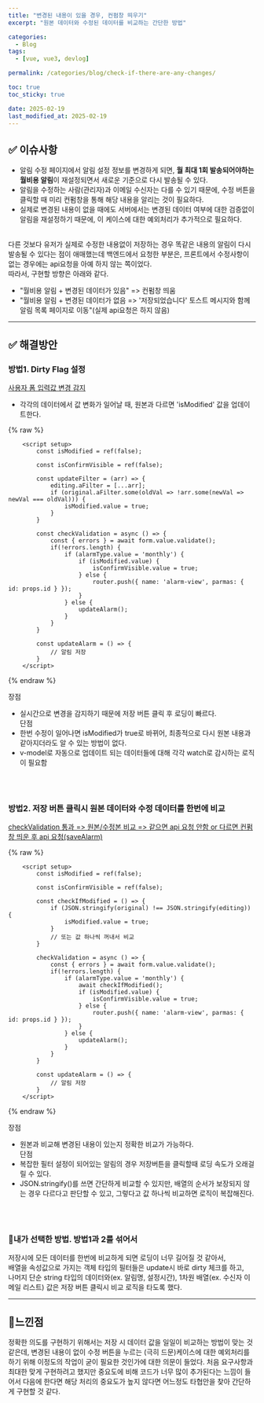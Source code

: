 ```yaml
---
title: "변경된 내용이 있을 경우, 컨펌창 띄우기"
excerpt: "원본 데이터와 수정된 데이터를 비교하는 간단한 방법"

categories:
  - Blog
tags:
  - [vue, vue3, devlog]

permalink: /categories/blog/check-if-there-are-any-changes/

toc: true
toc_sticky: true

date: 2025-02-19
last_modified_at: 2025-02-19
---
```


## ✅ 이슈사항

- 알림 수정 페이지에서 알림 설정 정보를 변경하게 되면, **월 최대 1회 발송되어야하는 월비용 알림**이 재설정되면서 새로운 기준으로 다시 발송될 수 있다.<br/>
- 알림을 수정하는 사람(관리자)과 이메일 수신자는 다를 수 있기 때문에, 수정 버튼을 클릭할 때 미리 컨펌창을 통해 해당 내용을 알리는 것이 필요하다.<br/>
- 실제로 변경된 내용이 없을 때에도 서버에서는 변경된 데이터 여부에 대한 검증없이 알림을 재설정하기 때문에, 이 케이스에 대한 예외처리가 추가적으로 필요하다.<br/>
<br/>
다른 것보다 유저가 실제로 수정한 내용없이 저장하는 경우 똑같은 내용의 알림이 다시 발송될 수 있다는 점이 애매했는데
백엔드에서 요청한 부분은, 프론트에서 수정사항이 없는 경우에는 api요청을 아예 하지 않는 쪽이었다.<br/>
따라서, 구현할 방향은 아래와 같다.<br/>

>
- "월비용 알림 + 변경된 데이터가 있음" => 컨펌창 띄움<br/>
- "월비용 알림 + 변경된 데이터가 없음 => '저장되었습니다' 토스트 메시지와 함께 알림 목록 페이지로 이동"(실제 api요청은  하지 않음)

***

## ✅ 해결방안

### 방법1. Dirty Flag 설정

<U>사용자 폼 입력값 변경 감지</U>
<br/>
- 각각의 데이터에서 값 변화가 일어날 때, 원본과 다르면 'isModified' 값을 업데이트한다.

{% raw %}
```vue
    <script setup>
        const isModified = ref(false);

        const isConfirmVisible = ref(false);

        const updateFilter = (arr) => {
            editing.aFilter = [...arr];
            if (original.aFilter.some(oldVal => !arr.some(newVal => newVal === oldVal))) {
                isModified.value = true;
            }
        }

        const checkValidation = async () => {
            const { errors } = await form.value.validate();
            if(!errors.length) {
                if (alarmType.value = 'monthly') {
                    if (isModified.value) {
                        isConfirmVisible.value = true;
                    } else {
                        router.push({ name: 'alarm-view', parmas: { id: props.id } });
                    }
                } else {
                    updateAlarm();
                }
            }
        }

        const updateAlarm = () => {
            // 알림 저장
        }
    </script>
```
{% endraw %}

>
장점
- 실시간으로 변경을 감지하기 때문에 저장 버튼 클릭 후 로딩이 빠르다.<br/>
단점<br/>
- 한번 수정이 일어나면 isModified가 true로 바뀌어, 최종적으로 다시 원본 내용과 같아지더라도 알 수 있는 방법이 없다.
- v-model로 자동으로 업데이트 되는 데이터들에 대해 각각 watch로 감시하는 로직이 필요함

<br/>
<br/>

### 방법2. 저장 버튼 클릭시 원본 데이터와 수정 데이터를 한번에 비교

<U>checkValidation 통과 => 원본/수정본 비교 => 같으면 api 요청 안함 or 다르면 컨펌창 띄운 후 api 요청(saveAlarm)</U>

{% raw %}
```vue
    <script setup>
        const isModified = ref(false);

        const isConfirmVisible = ref(false);

        const checkIfModified = () => {
            if (JSON.stringify(original) !== JSON.stringify(editing)) {
                isModified.value = true;
            }
            // 또는 값 하나씩 꺼내서 비교
        }

        checkValidation = async () => {
            const { errors } = await form.value.validate();
            if(!errors.length) {
                if (alarmType.value = 'monthly') {
                    await checkIfModified();
                    if (isModified.value) {
                        isConfirmVisible.value = true;
                    } else {
                        router.push({ name: 'alarm-view', parmas: { id: props.id } });
                    }
                } else {
                    updateAlarm();
                }
            }
        }

        const updateAlarm = () => {
            // 알림 저장
        }
    </script>
```
{% endraw %}

>
장점
- 원본과 비교해 변경된 내용이 있는지 정확한 비교가 가능하다.<br/>
단점<br />
- 복잡한 필터 설정이 되어있는 알림의 경우 저장버튼을 클릭할때 로딩 속도가 오래걸릴 수 있다.
- JSON.stringify()를 쓰면 간단하게 비교할 수 있지만, 배열의 순서가 보장되지 않는 경우 다르다고 판단할 수 있고, 그렇다고 값 하나씩 비교하면 로직이 복잡해진다.

<br/><br/>

### 🌟내가 선택한 방법. 방법1과 2를 섞어서

저장시에 모든 데이터를 한번에 비교하게 되면 로딩이 너무 길어질 것 같아서,<br/>
배열을 속성값으로 가지는 객체 타입의 필터들은 update시 바로 dirty 체크를 하고,<br/>
나머지 단순 string 타입의 데이터와(ex. 알림명, 설정시간), 1차원 배열(ex. 수신자 이메일 리스트) 값은 저장 버튼 클릭시 비교 로직을 타도록 했다.

***

## 🤔느낀점

정확한 의도를 구현하기 위해서는 저장 시 데이터 값을 일일이 비교하는 방법이 맞는 것 같은데,
변경된 내용이 없이 수정 버튼을 누르는 (극히 드문)케이스에 대한 예외처리를 하기 위해 이정도의 작업이 굳이 필요한 것인가에 대한 의문이 들었다.
처음 요구사항과 최대한 맞게 구현하려고 했지만 중요도에 비해 코드가 너무 많이 추가된다는 느낌이 들어서
다음에 한다면 해당 처리의 중요도가 높지 않다면 어느정도 타협안을 찾아 간단하게 구현할 것 같다.
